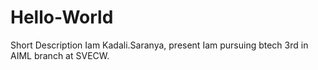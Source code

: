 # Hello-World
Short Description
Iam Kadali.Saranya, present Iam  pursuing btech 3rd in AIML branch at SVECW.
